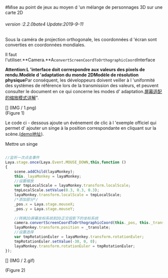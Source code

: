 #Mise au point de jeux au moyen d 'un mélange de personnages 3D sur une carte 2D

###### *version :2.2.0bate4   Update:2019-9-11*

Sous la caméra de projection orthogonale, les coordonnées d 'écran sont converties en coordonnées mondiales.

Il faut l'utiliser.**Camera.**A`convertScreenCoordToOrthographicCoord`Interface

**Attention:**L 'interface doit correspondre aux valeurs des pixels de rendu.Modèle d 'adaptation du monde 2D**Modèle de résolution physique**Par conséquent, les développeurs doivent veiller à l 'uniformité des systèmes de référence lors de la transmission des valeurs, et peuvent consulter le document en ce qui concerne les modes d' adaptation.[屏幕适配的缩放模式详解](https://ldc2.layabox.com/doc/?nav=zh-as-1-8-3)".

[] (IMG / 1.png) <br > (Figure 1)

Le code ci - dessous ajoute un événement de clic à l 'exemple officiel qui permet d' ajouter un singe à la position correspondante en cliquant sur la scène.([demo地址](https://layaair2.ldc2.layabox.com/demo2/?language=ch&category=3d&group=Advance&name=Scene2DPlayer3D)).

Mettre un singe


```typescript

//监听一次点击事件
Laya.stage.once(Laya.Event.MOUSE_DOWN,this,function () 
{
    scene.addChild(layaMonkey);
    this._layaMonkey = layaMonkey;
    //设置缩放
    var tmpLocalScale = layaMonkey.transform.localScale;
    tmpLocalScale.setValue(0.3, 0.3, 0.3);
    layaMonkey.transform.localScale = tmpLocalScale;
    /*添加部分*/
    _pos.x = Laya.stage.mouseX;
    _pos.y = Laya.stage.mouseY;
    
    //转换2D屏幕坐标系统到3D正交投影下的坐标系统
    camera.convertScreenCoordToOrthographicCoord(this._pos, this._translate);
    layaMonkey.transform.position = _translate;
    //设置选择
    var tmpRotationEuler = layaMonkey.transform.rotationEuler;
    tmpRotationEuler.setValue(-30, 0, 0);
    layaMonkey.transform.rotationEuler = tmpRotationEuler;
});
```


[] (IMG / 2.gif) <br >

(Figure 2)
